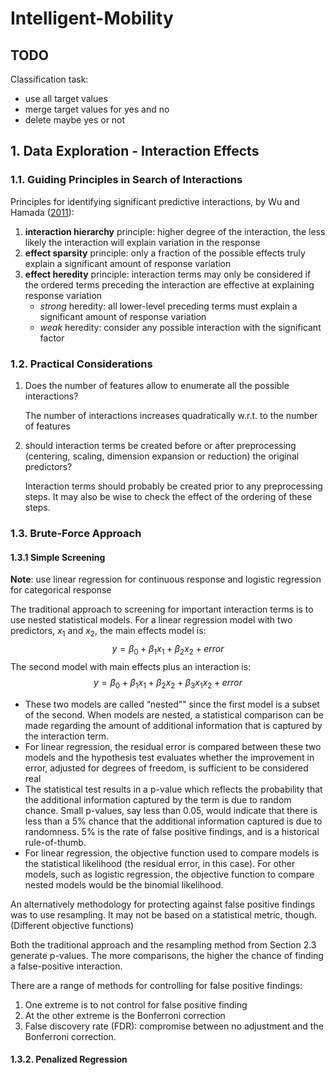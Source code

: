 # Intelligent-Mobility
## TODO
Classification task: 
- use all target values
- merge target values for yes and no
- delete maybe yes or not
## 1. Data Exploration - Interaction Effects
### 1.1. Guiding Principles in Search of Interactions
Principles for identifying significant predictive interactions, by Wu and Hamada ([2011](https://bookdown.org/max/FES/references.html#ref-wu2011experiments)):
1. **interaction hierarchy** principle: higher degree of the interaction, the less likely the interaction will explain variation in the response
2. **effect sparsity** principle: only a fraction of the possible effects truly explain a significant amount of response variation
3. **effect heredity** principle:  interaction terms may only be considered if the ordered terms preceding the interaction are effective at explaining response variation
   - *strong* heredity: all lower-level preceding terms must explain a significant amount of response variation
   - *weak* heredity: consider any possible interaction with the significant factor
### 1.2. Practical Considerations
1. Does the number of features allow to enumerate all the possible interactions? 
   
   The number of interactions increases quadratically w.r.t. to the number of features
2.  should interaction terms be created before or after preprocessing (centering, scaling, dimension expansion or reduction) the original predictors?

    Interaction terms should probably be created prior to any preprocessing steps. It may also be wise to check the effect of the ordering of these steps.

### 1.3. Brute-Force Approach
#### 1.3.1 Simple Screening
**Note**: use linear regression for continuous response and logistic regression for categorical response

The traditional approach to screening for important interaction terms is to use nested statistical models. For a linear regression model with two predictors, $x_1$ and $x_2$, the main effects model is:
$$y = \beta_0 + \beta_1x_1 + \beta_2x_2 + error$$
The second model with main effects plus an interaction is:
$$y = \beta_0 + \beta_1x_1 + \beta_2x_2 + \beta_3x_1x_2 + error$$

- These two models are called “nested”" since the first model is a subset of the second. When models are nested, a statistical comparison can be made regarding the amount of additional information that is captured by the interaction term.
-  For linear regression, the residual error is compared between these two models and the hypothesis test evaluates whether the improvement in error, adjusted for degrees of freedom, is sufficient to be considered real
-  The statistical test results in a p-value which reflects the probability that the additional information captured by the term is due to random chance. Small p-values, say less than 0.05, would indicate that there is less than a 5% chance that the additional information captured is due to randomness. 5% is the rate of false positive findings, and is a historical rule-of-thumb.
-  For linear regression, the objective function used to compare models is the statistical likelihood (the residual error, in this case). For other models, such as logistic regression, the objective function to compare nested models would be the binomial likelihood.

An alternatively methodology for protecting against false positive findings was to use resampling. It may not be based on a statistical metric, though. (Different objective functions)

Both the traditional approach and the resampling method from Section 2.3 generate p-values. The more comparisons, the higher the chance of finding a false-positive interaction.

There are a range of methods for controlling for false positive findings:
1. One extreme is to not control for false positive finding
2. At the other extreme is the Bonferroni correction
3. False discovery rate (FDR): compromise between no adjustment and the Bonferroni correction.

#### 1.3.2. Penalized Regression
